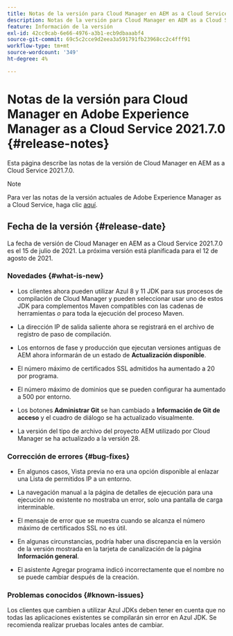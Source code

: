 ```yaml
---
title: Notas de la versión para Cloud Manager en AEM as a Cloud Service Versión 2021.7.0
description: Notas de la versión para Cloud Manager en AEM as a Cloud Service Versión 2021.7.0
feature: Información de la versión
exl-id: 42cc9cab-6e66-4976-a3b1-ecb9dbaaabf4
source-git-commit: 69c5c2cce9d2eea3a591791fb23968cc2c4fff91
workflow-type: tm+mt
source-wordcount: '349'
ht-degree: 4%

---
```


# Notas de la versión para Cloud Manager en Adobe Experience Manager as a Cloud Service 2021.7.0 {#release-notes}

Esta página describe las notas de la versión de Cloud Manager en AEM as a Cloud Service 2021.7.0.

>[!NOTE]
>Para ver las notas de la versión actuales de Adobe Experience Manager as a Cloud Service, haga clic [aquí](https://experienceleague.adobe.com/docs/experience-manager-cloud-service/release-notes/release-notes/release-notes-current.html?lang=es).

## Fecha de la versión {#release-date}

La fecha de versión de Cloud Manager en AEM as a Cloud Service 2021.7.0 es el 15 de julio de 2021.
La próxima versión está planificada para el 12 de agosto de 2021.

### Novedades {#what-is-new}

* Los clientes ahora pueden utilizar Azul 8 y 11 JDK para sus procesos de compilación de Cloud Manager y pueden seleccionar usar uno de estos JDK para complementos Maven compatibles con las cadenas de herramientas *o* para toda la ejecución del proceso Maven.

* La dirección IP de salida saliente ahora se registrará en el archivo de registro de paso de compilación.

* Los entornos de fase y producción que ejecutan versiones antiguas de AEM ahora informarán de un estado de **Actualización disponible**.

* El número máximo de certificados SSL admitidos ha aumentado a 20 por programa.

* El número máximo de dominios que se pueden configurar ha aumentado a 500 por entorno.

* Los botones **Administrar Git** se han cambiado a **Información de Git de acceso** y el cuadro de diálogo se ha actualizado visualmente.

* La versión del tipo de archivo del proyecto AEM utilizado por Cloud Manager se ha actualizado a la versión 28.

### Corrección de errores {#bug-fixes}

* En algunos casos, Vista previa no era una opción disponible al enlazar una Lista de permitidos IP a un entorno.

* La navegación manual a la página de detalles de ejecución para una ejecución no existente no mostraba un error, solo una pantalla de carga interminable.

* El mensaje de error que se muestra cuando se alcanza el número máximo de certificados SSL no es útil.

* En algunas circunstancias, podría haber una discrepancia en la versión de la versión mostrada en la tarjeta de canalización de la página **Información general**.

* El asistente Agregar programa indicó incorrectamente que el nombre no se puede cambiar después de la creación.

### Problemas conocidos {#known-issues}

Los clientes que cambien a utilizar Azul JDKs deben tener en cuenta que no todas las aplicaciones existentes se compilarán sin error en Azul JDK. Se recomienda realizar pruebas locales antes de cambiar.

